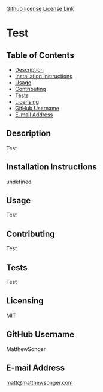 
  [Github license](https://img.shields.io/badge/license-MIT-blue.svg)
  [License Link](http://choosealicense.com/licenses)

  # Test


  ## Table of Contents
  * [Description](#description)
  * [Installation Instructions](#installation-instructions)
  * [Usage](#usage)
  * [Contributing](#contributing)
  * [Tests](#tests)
  * [Licensing](#licensing)
  * [GitHub Username](#github-username)
  * [E-mail Address](#e-mail-address)
  ## Description
  Test
  
  ## Installation Instructions
  undefined
  
  ## Usage
 Test
  
  ## Contributing
  Test
  
  ## Tests
  Test
  
  ## Licensing
  MIT
  
  ## GitHub Username
  MatthewSonger
  
  ## E-mail Address
  matt@matthewsonger.com
